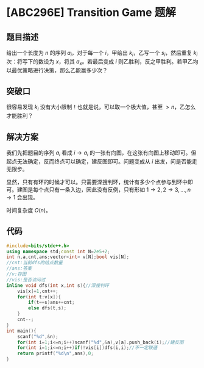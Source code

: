 # [ABC296E] Transition Game 题解

## 题目描述

给出一个长度为 $n$ 的序列 $a_i$，对于每一个 $i$，甲给出 $k_i$，乙写一个 $s_i$，然后重复 $k_i$ 次：将写下的数设为 $x$，将其 $a_x$。若最后变成 $i$ 则乙胜利，反之甲胜利。若甲乙均以最优策略进行决策，那么乙能赢多少次？

## 突破口

很容易发现 $k_i$ 没有大小限制！也就是说，可以取一个极大值，甚至 $>n$，乙怎么才能胜利？

## 解决方案

我们先把题目的序列 $a_i$ 看成 $i\to a_i$ 的一张有向图，在这张有向图上移动即可。但起点无法确定，反而终点可以确定，建反图即可。问题变成从 $i$ 出发，问是否能走无限步。

显然，只有有环的时候才可以。只需要深搜判环，统计有多少个点参与到环中即可。建图是每个点只有一条入边，因此没有反例，只有形如 $1\to 2,2\to 3,\dots,n\to 1$ 会出现。

时间复杂度 $O(n)$。

## 代码

```cpp
#include<bits/stdc++.h>
using namespace std;const int N=2e5+2;
int n,a,cnt,ans;vector<int> v[N];bool vis[N];
//cnt:当前dfs的结点数量
//ans:答案
//v:存图
//vis:是否访问过
inline void dfs(int x,int s){//深搜判环
	vis[x]=1,cnt++;
	for(int t:v[x]){
		if(t==s)ans+=cnt;
		else dfs(t,s);
	}
	cnt--;
}
int main(){
	scanf("%d",&n);
	for(int i=1;i<=n;i++)scanf("%d",&a),v[a].push_back(i);//建反图
	for(int i=1;i<=n;i++)if(!vis[i])dfs(i,i);//不一定联通
	return printf("%d\n",ans),0;
}
```